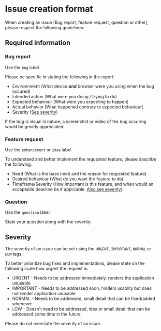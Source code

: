 # Issue creation format
When creating an issue (Bug report, feature request, question or other), please respect the following guidelines:

## Required information
### Bug report
Use the `bug` label

Please be specific in stating the following in the report:
- Environnment (What device _**and**_ browser were you using when the bug occured)
- Intended action (What were you doing / trying to do)
- Expected behaviour (What were you expecting to happen)
- Actual behavior (What happened contrary to expected behaviour)
- Severity ([See severity](#severity))

If the bug is visual in nature, a screenshot or video of the bug occuring would be greatly appreciated.

### Feature request
Use the `enhancement` or `idea` label.

To understand and better implement the requested feature, please describe the following:
- Need (What is the base need and the reason for requested feature)
- Desired behaviour (What do you want the feature to do)
- Timeframe/Severity (How important is this feature, and when would an acceptable deadline be if applicable. [Also see severity](#severity))

### Question
Use the `question` label

State your question along with the severity.

## Severity
The severity of an issue can be set using the `URGENT`, `IMPORTANT`, `NORMAL` or `LOW` tags.

To better prioritize bug fixes and implementations, please state on the following scale how urgent the request is:

- URGENT - Needs to be addressed immediately, renders the application unusable
- IMPORTANT - Needs to be addressed soon, hinders usablity but does not render application unusable
- NORMAL - Needs to be addressed, small detail that can be fixed/added whenever
- LOW - Doesn't need to be addressed, idea or small detail that can be addressed some time in the future

Please do not overstate the severity of an issue.